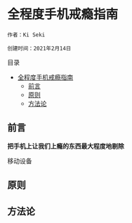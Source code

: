# 全程度手机戒瘾指南

`作者：Ki Seki`

`创建时间：2021年2月14日`

目录

- [全程度手机戒瘾指南](#全程度手机戒瘾指南)
  - [前言](#前言)
  - [原则](#原则)
  - [方法论](#方法论)

## 前言

**把手机上让我们上瘾的东西最大程度地剔除**

移动设备

## 原则

## 方法论